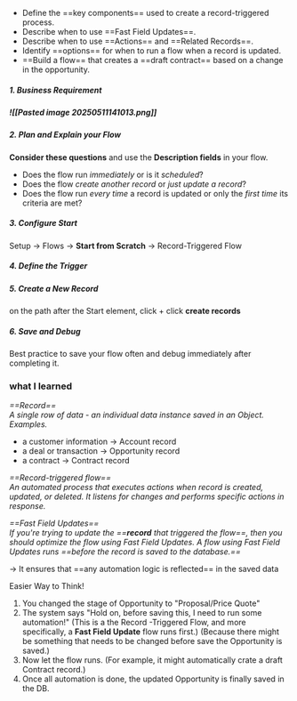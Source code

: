 

- Define the ==key components== used to create a record-triggered process.
- Describe when to use ==Fast Field Updates==.
- Describe when to use ==Actions== and ==Related Records==.
- Identify ==options== for when to run a flow when a record is updated.
- ==Build a flow== that creates a ==draft contract== based on a change in the opportunity.


##### 1. Business Requirement
   ##### ![[Pasted image 20250511141013.png]]

##### 2. Plan and Explain your Flow
   **Consider these questions** and use the **Description fields** in your flow.
   - Does the flow run *immediately* or is it *scheduled*?
   - Does the flow *create another record* or *just update a record*?
   - Does the flow run *every time* a record is updated or only the *first time* its criteria are met?
   
##### 3. Configure Start
   Setup -> Flows -> **Start from Scratch** -> Record-Triggered Flow
   
##### 4. Define the Trigger   
   
##### 5. Create a New Record
   on the path after the Start element, click + 
   click **create records**
   
##### 6. Save and Debug
   Best practice to save your flow often and debug immediately after completing it.


### what I learned

*==Record==*  
*A single row of data -  an individual data instance saved in an Object.
Examples.*
- a customer information -> Account record
- a deal or transaction -> Opportunity record
- a contract -> Contract record

*==Record-triggered flow==*  
*An automated process that executes actions when record is created, updated, or deleted.  It listens for changes and performs specific actions in response.*

*==Fast Field Updates==*  
*If you're trying to update the ==**record** that triggered the flow==, then you should optimize the flow using Fast Field Updates. A flow using Fast Field Updates runs ==before the record is saved to the database.==*

-> It ensures that ==any automation logic is reflected== in the saved data

Easier Way to Think!
1. You changed the stage of Opportunity to "Proposal/Price Quote"
2. The system says "Hold on, before saving this, I need to run some automation!"
   (This is a the Record -Triggered Flow, and more specifically, a **Fast Field Update** flow runs first.)
   (Because there might be something that needs to be changed before save the Opportunity is saved.)
3. Now let the flow runs.
   (For example, it might automatically crate a draft Contract record.)
4. Once all automation is done, the updated Opportunity is finally saved in the DB.
